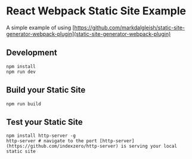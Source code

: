 # React Webpack Static Site Example

A simple example of using [https://github.com/markdalgleish/static-site-generator-webpack-plugin](static-site-generator-webpack-plugin)

## Development

    npm install
    npm run dev

## Build your Static Site

    npm run build

## Test your Static Site

    npm install http-server -g
    http-server # navigate to the port [http-server](https://github.com/indexzero/http-server) is serving your local static site
